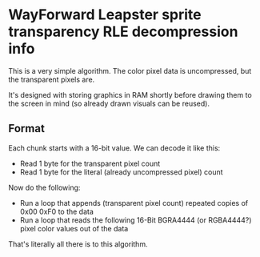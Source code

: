 # WayForward Leapster sprite transparency RLE decompression info
This is a very simple algorithm. The color pixel data is uncompressed, but the transparent pixels are.

It's designed with storing graphics in RAM shortly before drawing them to the screen in mind (so already drawn visuals can be reused).

## Format
Each chunk starts with a 16-bit value. We can decode it like this:

- Read 1 byte for the transparent pixel count
- Read 1 byte for the literal (already uncompressed pixel) count

Now do the following:

- Run a loop that appends (transparent pixel count) repeated copies of 0x00 0xF0 to the data
- Run a loop that reads the following 16-Bit BGRA4444 (or RGBA4444?) pixel color values out of the data

That's literally all there is to this algorithm.
